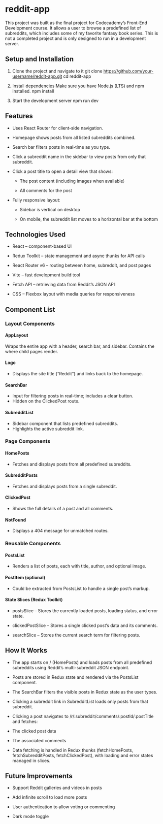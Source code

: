 # reddit-app

This project was built as the final project for Codecademy’s Front-End Development course.
It allows a user to browse a predefined list of subreddits, which includes some of my favorite fantasy book series. This is not a completed project and is only designed to run in a development server.

## Setup and Installation

1. Clone the project and navigate to it
   git clone https://github.com/your-username/reddit-app.git
   cd reddit-app

2. Install dependencies
   Make sure you have Node.js (LTS) and npm installed.
   npm install

3. Start the development server
   npm run dev

## Features

- Uses React Router for client-side navigation.

- Homepage shows posts from all listed subreddits combined.

- Search bar filters posts in real-time as you type.

- Click a subreddit name in the sidebar to view posts from only that subreddit.

- Click a post title to open a detail view that shows:

  - The post content (including images when available)

  - All comments for the post

- Fully responsive layout:

  - Sidebar is vertical on desktop

  - On mobile, the subreddit list moves to a horizontal bar at the bottom

## Technologies Used

- React – component-based UI

- Redux Toolkit – state management and async thunks for API calls

- React Router v6 – routing between home, subreddit, and post pages

- Vite – fast development build tool

- Fetch API – retrieving data from Reddit’s JSON API

- CSS – Flexbox layout with media queries for responsiveness

## Component List

### Layout Components

#### AppLayout

Wraps the entire app with a header, search bar, and sidebar.
Contains the <Outlet> where child pages render.

#### Logo

- Displays the site title (“Reddit”) and links back to the homepage.

#### SearchBar

- Input for filtering posts in real-time; includes a clear button.
- Hidden on the ClickedPost route.

#### SubredditList

- Sidebar component that lists predefined subreddits.
- Highlights the active subreddit link.

### Page Components

#### HomePosts

- Fetches and displays posts from all predefined subreddits.

#### SubredditPosts

- Fetches and displays posts from a single subreddit.

#### ClickedPost

- Shows the full details of a post and all comments.

#### NotFound

- Displays a 404 message for unmatched routes.

### Reusable Components

#### PostsList

- Renders a list of posts, each with title, author, and optional image.

#### PostItem (optional)

- Could be extracted from PostsList to handle a single post’s markup.

#### State Slices (Redux Toolkit)

- postsSlice – Stores the currently loaded posts, loading status, and error state.

- clickedPostSlice – Stores a single clicked post’s data and its comments.

- searchSlice – Stores the current search term for filtering posts.

## How It Works

- The app starts on / (HomePosts) and loads posts from all predefined subreddits using Reddit’s multi-subreddit JSON endpoint.

- Posts are stored in Redux state and rendered via the PostsList component.

- The SearchBar filters the visible posts in Redux state as the user types.

- Clicking a subreddit link in SubredditList loads only posts from that subreddit.

- Clicking a post navigates to /r/:subreddit/comments/:postId/:postTitle and fetches:

- The clicked post data

- The associated comments

- Data fetching is handled in Redux thunks (fetchHomePosts, fetchSubredditPosts, fetchClickedPost), with loading and error states managed in slices.

## Future Improvements

- Support Reddit galleries and videos in posts

- Add infinite scroll to load more posts

- User authentication to allow voting or commenting

- Dark mode toggle
